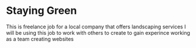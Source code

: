 # Staying Green

This is freelance job for a local company that offers landscaping services
I will be using this job to work with others to create to gain experince working as a team creating websites 
